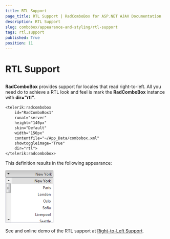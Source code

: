 ```yaml
---
title: RTL Support
page_title: RTL Support | RadComboBox for ASP.NET AJAX Documentation
description: RTL Support
slug: combobox/appearance-and-styling/rtl-support
tags: rtl,support
published: True
position: 11
---
```


# RTL Support



## 

**RadComboBox** provides support for locales that read right-to-left. All you need do to achieve a RTL look and feel is mark the **RadComboBox** instance with **dir="rtl"**.

````ASPNET
<telerik:radcombobox 
	id="RadComboBox1" 
	runat="server" 
	height="140px" 
	skin="Default"
	width="150px" 
	contentfile="~/App_Data/combobox.xml" 
	showtoggleimage="True" 
	dir="rtl">
</telerik:radcombobox>
````



This definition results in the following appearance:

![ComboBox RTL](images/combobox_rtl.png)

See and online demo of the RTL support at [Right-to-Left Support](http://demos.telerik.com/aspnet-ajax/ComboBox/Examples/Functionality/Rtl/DefaultCS.aspx).
